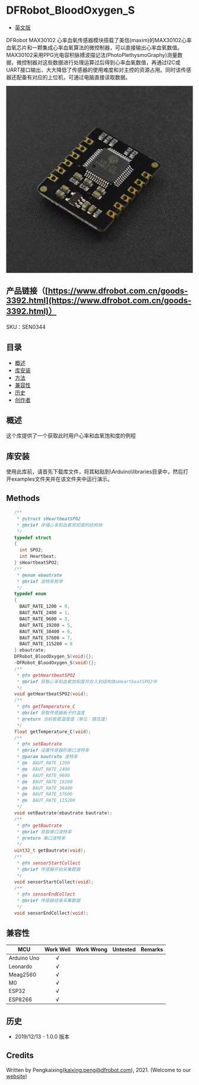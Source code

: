 # DFRobot_BloodOxygen_S

- [英文版](./README.md)

DFRobot MAX30102 心率血氧传感器模块搭载了美信(maxim)的MAX30102心率血氧芯片和一颗集成心率血氧算法的微控制器，可以直接输出心率血氧数值。MAX30102采用PPG光电容积脉搏波描记法(PhotoPlethysmoGraphy)测量数据，微控制器对这些数据进行处理运算过后得到心率血氧数值，再通过I2C或UART接口输出，大大降低了传感器的使用难度和对主控的资源占用。同时该传感器还配备有对应的上位机，可通过电脑直接读取数据。

![正反面svg效果图](./resources/images/SEN0344.png)

## 产品链接（[https://www.dfrobot.com.cn/goods-3392.html](https://www.dfrobot.com.cn/goods-3392.html)）

  SKU：SEN0344

## 目录

* [概述](#概述)
* [库安装](#库安装)
* [方法](#方法)
* [兼容性](#兼容性y)
* [历史](#历史)
* [创作者](#创作者)

## 概述

这个库提供了一个获取此时用户心率和血氧饱和度的例程

## 库安装

使用此库前，请首先下载库文件，将其粘贴到\Arduino\libraries目录中，然后打开examples文件夹并在该文件夹中运行演示。

## Methods
```C++
   /**
    * @struct sHeartbeatSPO2
    * @brief 存储心率和血氧饱和度的结构体
    */
   typedef struct
   {
     int SPO2;
     int Heartbeat;
   } sHeartbeatSPO2; 
   /**
    * @enum ebautrate
    * @brief 波特率枚举
    */
   typedef enum
   {
     BAUT_RATE_1200 = 0,
     BAUT_RATE_2400 = 1,
     BAUT_RATE_9600 = 3,
     BAUT_RATE_19200 = 5,
     BAUT_RATE_38400 = 6,
     BAUT_RATE_57600 = 7,
     BAUT_RATE_115200 = 8
   } ebautrate; 
   DFRobot_BloodOxygen_S(void){};
   ~DFRobot_BloodOxygen_S(void){}; 
   /**
    * @fn getHeartbeatSPO2
    * @brief 获取心率和血氧饱和度并存入到结构体sHeartbeatSPO2中
    */
   void getHeartbeatSPO2(void); 
   /**
    * @fn getTemperature_C
    * @brief 获取传感器板子的温度
    * @return 当前板载温度值（单位：摄氏度）
    */
   float getTemperature_C(void); 
   /**
    * @fn setBautrate
    * @brief 设置传感器的串口波特率
    * @param bautrate 波特率
    * @n  BAUT_RATE_1200 
    * @n  BAUT_RATE_2400 
    * @n  BAUT_RATE_9600 
    * @n  BAUT_RATE_19200 
    * @n  BAUT_RATE_38400 
    * @n  BAUT_RATE_57600 
    * @n  BAUT_RATE_115200 
    */
   void setBautrate(ebautrate bautrate); 
   /**
    * @fn getBautrate
    * @brief 获取串口波特率
    * @return 串口波特率
    */
   uint32_t getBautrate(void); 
   /**
    * @fn sensorStartCollect
    * @brief 传感器开始采集数据
    */
   void sensorStartCollect(void); 
   /**
    * @fn sensorEndCollect
    * @brief 传感器结束采集数据
    */
   void sensorEndCollect(void);

```
## 兼容性

MCU                | Work Well | Work Wrong | Untested  | Remarks
------------------ | :----------: | :----------: | :---------: | -----
Arduino Uno  |      √       |             |            | 
Leonardo  |      √       |             |            | 
Meag2560 |      √       |             |            | 
M0 |      √       |             |            | 
ESP32 |      √       |             |            | 
ESP8266 |      √       |             |            | 

## 历史

- 2019/12/13 - 1.0.0 版本

## Credits
Written by Pengkaixing(kaixing.peng@dfrobot.com), 2021. (Welcome to our [website](https://www.dfrobot.com/))